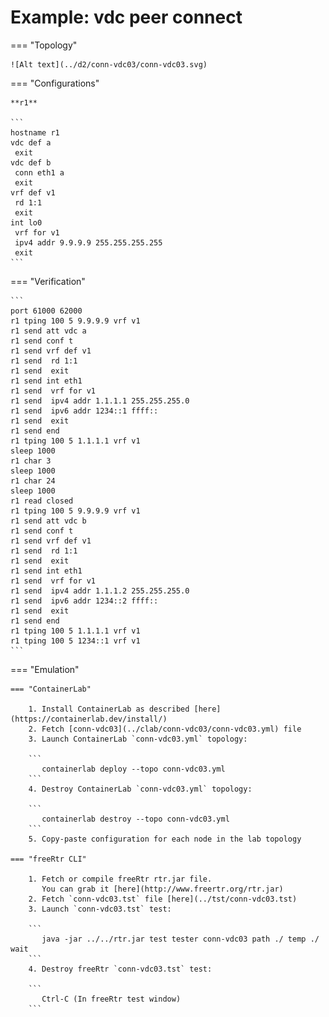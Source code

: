 # Example: vdc peer connect

=== "Topology"

    ![Alt text](../d2/conn-vdc03/conn-vdc03.svg)

=== "Configurations"

    **r1**

    ```
    hostname r1
    vdc def a
     exit
    vdc def b
     conn eth1 a
     exit
    vrf def v1
     rd 1:1
     exit
    int lo0
     vrf for v1
     ipv4 addr 9.9.9.9 255.255.255.255
     exit
    ```

=== "Verification"

    ```
    port 61000 62000
    r1 tping 100 5 9.9.9.9 vrf v1
    r1 send att vdc a
    r1 send conf t
    r1 send vrf def v1
    r1 send  rd 1:1
    r1 send  exit
    r1 send int eth1
    r1 send  vrf for v1
    r1 send  ipv4 addr 1.1.1.1 255.255.255.0
    r1 send  ipv6 addr 1234::1 ffff::
    r1 send  exit
    r1 send end
    r1 tping 100 5 1.1.1.1 vrf v1
    sleep 1000
    r1 char 3
    sleep 1000
    r1 char 24
    sleep 1000
    r1 read closed
    r1 tping 100 5 9.9.9.9 vrf v1
    r1 send att vdc b
    r1 send conf t
    r1 send vrf def v1
    r1 send  rd 1:1
    r1 send  exit
    r1 send int eth1
    r1 send  vrf for v1
    r1 send  ipv4 addr 1.1.1.2 255.255.255.0
    r1 send  ipv6 addr 1234::2 ffff::
    r1 send  exit
    r1 send end
    r1 tping 100 5 1.1.1.1 vrf v1
    r1 tping 100 5 1234::1 vrf v1
    ```

=== "Emulation"

    === "ContainerLab"

        1. Install ContainerLab as described [here](https://containerlab.dev/install/)  
        2. Fetch [conn-vdc03](../clab/conn-vdc03/conn-vdc03.yml) file  
        3. Launch ContainerLab `conn-vdc03.yml` topology:  

        ```
           containerlab deploy --topo conn-vdc03.yml  
        ```
        4. Destroy ContainerLab `conn-vdc03.yml` topology:  

        ```
           containerlab destroy --topo conn-vdc03.yml  
        ```
        5. Copy-paste configuration for each node in the lab topology

    === "freeRtr CLI"

        1. Fetch or compile freeRtr rtr.jar file.  
           You can grab it [here](http://www.freertr.org/rtr.jar)  
        2. Fetch `conn-vdc03.tst` file [here](../tst/conn-vdc03.tst)  
        3. Launch `conn-vdc03.tst` test:  

        ```
           java -jar ../../rtr.jar test tester conn-vdc03 path ./ temp ./ wait
        ```
        4. Destroy freeRtr `conn-vdc03.tst` test:  

        ```
           Ctrl-C (In freeRtr test window)
        ```


